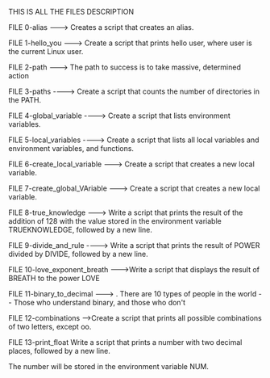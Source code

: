 THIS IS ALL THE FILES DESCRIPTION 

FILE  0-alias ---> Creates a script that creates an alias.

FILE 1-hello_you ---> Create a script that prints hello user, where user is the current Linux user.

FILE  2-path --->  The path to success is to take massive, determined action

FILE 3-paths ----> Create a script that counts the number of directories in the PATH.

FILE 4-global_variable ----> Create a script that lists environment variables.

FILE 5-local_variables ----> Create a script that lists all local variables and environment variables, and functions.

FILE 6-create_local_variable ---> Create a script that creates a new local variable.

FILE 7-create_global_VAriable --->  Create a script that creates a new local variable.

FILE 8-true_knowledge ---> Write a script that prints the result of the addition of 128 with the value stored in the environment variable TRUEKNOWLEDGE, followed by a new line.

FILE 9-divide_and_rule ----> Write a script that prints the result of POWER divided by DIVIDE, followed by a new line.

FILE 10-love_exponent_breath --->Write a script that displays the result of BREATH to the power LOVE

FILE 11-binary_to_decimal ---> . There are 10 types of people in the world -- Those who understand binary, and those who don't

FILE 12-combinations -->Create a script that prints all possible combinations of two letters, except oo.

FILE 13-print_float Write a script that prints a number with two decimal places, followed by a new line.

The number will be stored in the environment variable NUM.

